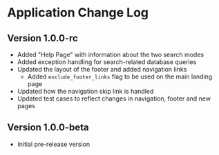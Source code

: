 # Application Change Log

## Version 1.0.0-rc

- Added "Help Page" with information about the two search modes
- Added exception handling for search-related database queries
- Updated the layout of the footer and added navigation links
  - Added `exclude_footer_links` flag to be used on the main landing page
- Updated how the navigation skip link is handled
- Updated test cases to reflect changes in navigation, footer and new pages

## Version 1.0.0-beta

- Initial pre-release version
